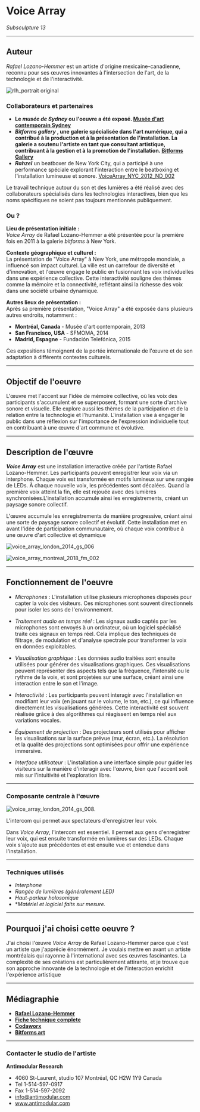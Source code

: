 # Voice Array
*_Subsculpture 13_*

---
## Auteur

_Rafael Lozano-Hemmer_ est un artiste d'origine mexicaine-canadienne, reconnu pour ses œuvres innovantes à l'intersection de l'art, de la technologie et de l'interactivité.

![rlh_portrait original](https://github.com/user-attachments/assets/8423ec7e-f562-451b-a28a-d8db4bf24ce2)


### Collaborateurs et partenaires
- **Le _musée de Sydney_ ou l'oeuvre a été exposé. [Musée d'art contemporain Sydney](https://www.mca.com.au/stories-and-ideas/director-director-museums-around-world/?utm_source=Google_Ads&utm_medium=CPC&utm_campaign=MCA_Search_Stories_%26_Ideas&gad_source=1&gclid=Cj0KCQjwlvW2BhDyARIsADnIe-Knwnfx9D2PZkE4BOcyQ7Ay0ItuSxUPMLrxQu5o6rG0FmlDc4u-hfIaAgDwEALw_wcB)**
-  **_Bitforms gallery_ , une galerie spécialisée dans l'art numérique, qui a contribué à la production et à la présentation de l'installation. La galerie a soutenu l'artiste en tant que consultant artistique, contribuant à la gestion et à la promotion de l'installation. [Bitforms Gallery](https://bitforms.art/)**
- **_Rahzel_** un beatboxer de New York City, qui a participé à une performance spéciale explorant l'interaction entre le beatboxing et l'installation lumineuse et sonore. [VoiceArray_NYC_2012_ND_002](https://github.com/user-attachments/assets/5f95bea0-be1b-4b3c-b2fa-1f9a225145e2)

Le travail technique autour du son et des lumières a été réalisé avec des collaborateurs spécialisés dans les technologies interactives, bien que les noms spécifiques ne soient pas toujours mentionnés publiquement.

### Ou ?

**Lieu de présentation initiale :**  
_Voice Array_ de Rafael Lozano-Hemmer a été présentée pour la première fois en 2011 à la galerie *bitforms* à New York.

**Contexte géographique et culturel :**  
La présentation de "Voice Array" à New York, une métropole mondiale, a influencé son impact culturel. La ville est un carrefour de diversité et d'innovation, et l'œuvre engage le public en fusionnant les voix individuelles dans une expérience collective. Cette interactivité souligne des thèmes comme la mémoire et la connectivité, reflétant ainsi la richesse des voix dans une société urbaine dynamique.

**Autres lieux de présentation :**  
Après sa première présentation, "Voice Array" a été exposée dans plusieurs autres endroits, notamment :  
- **Montréal, Canada** - Musée d'art contemporain, 2013  
- **San Francisco, USA** - SFMOMA, 2014  
- **Madrid, Espagne** - Fundación Telefónica, 2015  

Ces expositions témoignent de la portée internationale de l'œuvre et de son adaptation à différents contextes culturels.


---

## Objectif de l'oeuvre

L'œuvre met l'accent sur l'idée de mémoire collective, où les voix des participants s'accumulent et se superposent, formant une sorte d'archive sonore et visuelle. Elle explore aussi les thèmes de la participation et de la relation entre la technologie et l'humanité.
L'installation vise à engager le public dans une réflexion sur l'importance de l'expression individuelle tout en contribuant à une œuvre d'art commune et évolutive.


---


## Description de l'œuvre

***Voice Array*** est une installation interactive créée par l'artiste Rafael Lozano-Hemmer. Les participants peuvent enregistrer leur voix via un interphone. Chaque voix est transformée en motifs lumineux sur une rangée de LEDs. À chaque nouvelle voix, les précédentes sont décalées. Quand la première voix atteint la fin, elle est rejouée avec des lumières synchronisées.L'installation accumule ainsi les enregistrements, créant un paysage sonore collectif.

L'œuvre accumule les enregistrements de manière progressive, créant ainsi une sorte de paysage sonore collectif et évolutif. Cette installation met en avant l'idée de participation communautaire, où chaque voix contribue à une œuvre d'art collective et dynamique​


![voice_array_london_2014_gs_006](https://github.com/user-attachments/assets/b127fa63-d85e-4ca2-a7d0-8a69a371e078)

![voice_array_montreal_2018_fm_002](https://github.com/user-attachments/assets/cfec6848-b347-4d79-a0b4-1ac7494f45ca)


---


## Fonctionnement de l'oeuvre
- _*Microphones*_ : L'installation utilise plusieurs microphones disposés pour capter la voix des visiteurs. Ces microphones sont souvent directionnels pour isoler les sons de l'environnement.

- _*Traitement audio en temps réel*_ : Les signaux audio captés par les microphones sont envoyés à un ordinateur, où un logiciel spécialisé traite ces signaux en temps réel. Cela implique des techniques de filtrage, de modulation et d'analyse spectrale pour transformer la voix en données exploitables.

- _*Visualisation graphique*_ : Les données audio traitées sont ensuite utilisées pour générer des visualisations graphiques. Ces visualisations peuvent représenter des aspects tels que la fréquence, l'intensité ou le rythme de la voix, et sont projetées sur une surface, créant ainsi une interaction entre le son et l'image.

- _*Interactivité*_ : Les participants peuvent interagir avec l'installation en modifiant leur voix (en jouant sur le volume, le ton, etc.), ce qui influence directement les visualisations générées. Cette interactivité est souvent réalisée grâce à des algorithmes qui réagissent en temps réel aux variations vocales.

- _*Équipement de projection*_ : Des projecteurs sont utilisés pour afficher les visualisations sur la surface prévue (mur, écran, etc.). La résolution et la qualité des projections sont optimisées pour offrir une expérience immersive.

- _*Interface utilisateur*_ : L'installation a une interface simple pour guider les visiteurs sur la manière d'interagir avec l'œuvre, bien que l'accent soit mis sur l'intuitivité et l'exploration libre.

  
---


### Composante centrale à l'œuvre

![voice_array_london_2014_gs_008](https://github.com/user-attachments/assets/54a98a06-6778-437c-8f66-ae930aa6c180).

L'intercom qui permet aux spectateurs d'enregistrer leur voix.

Dans *_Voice Array_*, l'intercom est essentiel. Il permet aux gens d'enregistrer leur voix, qui est ensuite transformée en lumières sur des LEDs. Chaque voix s'ajoute aux précédentes et est ensuite vue et entendue dans l'installation.


---


### Techniques utilisés  
- *Interphone*
- *Rangée de lumières (généralement LED)*
- *Haut-parleur holosonique*
- **Matériel et logiciel faits sur mesure.*
---


## Pourquoi j'ai choisi cette oeuvre ?


J'ai choisi l'œuvre _Voice Array_ de Rafael Lozano-Hemmer parce que c'est un artiste que j'apprécie énormément. Je voulais mettre en avant un artiste montréalais qui rayonne à l'international avec ses œuvres fascinantes. La complexité de ses créations est particulièrement attirante, et je trouve que son approche innovante de la technologie et de l'interaction enrichit l'expérience artistique


---



## Médiagraphie
- **[Rafael Lozano-Hemmer](ttps://www.lozano-hemmer.com/voice_array.php)**
- **[Fiche technique complete](https://www.lozano-hemmer.com/texts/manuals/voice_array.pdf)**
- **[Codaworx](https://www.codaworx.com/projects/voice-array-museum-of-contemporary-art-sydney/)**
- **[Bitforms art](https://bitforms.art/exhibition/rafael-lozano-hemmer-voice-array/)**
----




### Contacter le studio de l'artiste ###
__Antimodular Research__
- 4060 St-Laurent, studio 107
Montréal, QC
H2W 1Y9 Canada
- Tel 1-514-597-0917
- Fax 1-514-597-2092
- info@antimodular.com
- www.antimodular.com


